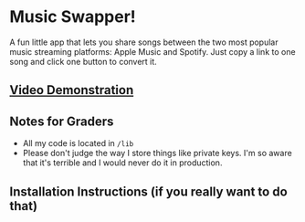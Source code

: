 # Music Swapper!

A fun little app that lets you share songs between the two most popular music streaming platforms: Apple Music and Spotify. Just copy a link to one song and click one button to convert it.

## [Video Demonstration](https://drive.google.com/file/d/15lQYKf70ZCj76XTTKIRnkEZ-n_tRwyLp/view?usp=sharing)

## Notes for Graders
 - All my code is located in `/lib`
 - Please don't judge the way I store things like private keys. I'm so aware that it's terrible and I would never do it in production.

## Installation Instructions (if you really want to do that)
